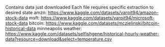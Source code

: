 Contains data just downloaded
Each file requires specific extraction to desired state
amzn: https://www.kaggle.com/datasets/varpit94/amazon-stock-data
msft: https://www.kaggle.com/datasets/varpit94/microsoft-stock-data
bitcoin: https://www.kaggle.com/datasets/mczielinski/bitcoin-historical-data
minneapolis weather: https://www.kaggle.com/datasets/selfishgene/historical-hourly-weather-data?resource=download&select=temperature.csv
